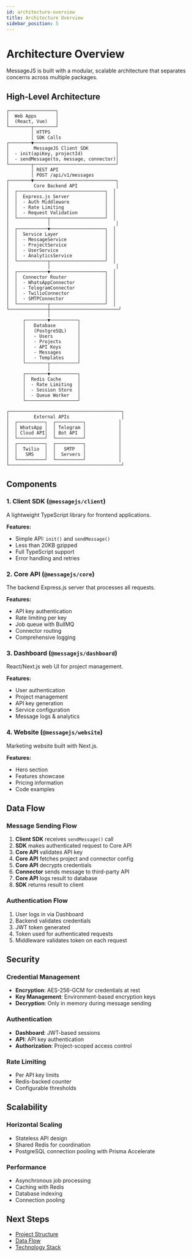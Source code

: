 ```yaml
---
id: architecture-overview
title: Architecture Overview
sidebar_position: 5
---
```


# Architecture Overview

MessageJS is built with a modular, scalable architecture that separates concerns across multiple packages.

## High-Level Architecture

```
┌─────────────────┐
│  Web Apps       │
│  (React, Vue)   │
└────────┬────────┘
         │ HTTPS
         │ SDK Calls
┌────────▼──────────────────────────────┐
│         MessageJS Client SDK          │
│  - init(apiKey, projectId)            │
│  - sendMessage(to, message, connector)│
└────────┬──────────────────────────────┘
         │ REST API
         │ POST /api/v1/messages
┌────────▼──────────────────────────────┐
│         Core Backend API              │
│  ┌────────────────────────────────┐  │
│  │  Express.js Server             │  │
│  │  - Auth Middleware             │  │
│  │  - Rate Limiting               │  │
│  │  - Request Validation          │  │
│  └───────────┬────────────────────┘  │
│              │                        │
│  ┌───────────▼────────────────────┐  │
│  │  Service Layer                 │  │
│  │  - MessageService              │  │
│  │  - ProjectService              │  │
│  │  - UserService                 │  │
│  │  - AnalyticsService            │  │
│  └───────────┬────────────────────┘  │
│              │                        │
│  ┌───────────▼────────────────────┐  │
│  │  Connector Router              │  │
│  │  - WhatsAppConnector           │  │
│  │  - TelegramConnector           │  │
│  │  - TwilioConnector             │  │
│  │  - SMTPConnector               │  │
│  └───────────┬────────────────────┘  │
└──────────────┼─────────────────────────┘
               │
      ┌────────▼──────────┐
      │   Database        │
      │   (PostgreSQL)    │
      │   - Users         │
      │   - Projects      │
      │   - API Keys      │
      │   - Messages      │
      │   - Templates     │
      └────────┬──────────┘
               │
      ┌────────▼──────────┐
      │  Redis Cache      │
      │  - Rate Limiting  │
      │  - Session Store  │
      │  - Queue Worker   │
      └───────────────────┘

┌─────────────────────────────────────────┐
│         External APIs                   │
│  ┌──────────┐  ┌──────────┐            │
│  │ WhatsApp │  │ Telegram │            │
│  │ Cloud API│  │ Bot API  │            │
│  └──────────┘  └──────────┘            │
│  ┌──────────┐  ┌──────────┐            │
│  │  Twilio  │  │   SMTP   │            │
│  │   SMS    │  │  Servers │            │
│  └──────────┘  └──────────┘            │
└─────────────────────────────────────────┘
```

## Components

### 1. Client SDK (`@messagejs/client`)

A lightweight TypeScript library for frontend applications.

**Features:**
- Simple API: `init()` and `sendMessage()`
- Less than 20KB gzipped
- Full TypeScript support
- Error handling and retries

### 2. Core API (`@messagejs/core`)

The backend Express.js server that processes all requests.

**Features:**
- API key authentication
- Rate limiting per key
- Job queue with BullMQ
- Connector routing
- Comprehensive logging

### 3. Dashboard (`@messagejs/dashboard`)

React/Next.js web UI for project management.

**Features:**
- User authentication
- Project management
- API key generation
- Service configuration
- Message logs & analytics

### 4. Website (`@messagejs/website`)

Marketing website built with Next.js.

**Features:**
- Hero section
- Features showcase
- Pricing information
- Code examples

## Data Flow

### Message Sending Flow

1. **Client SDK** receives `sendMessage()` call
2. **SDK** makes authenticated request to Core API
3. **Core API** validates API key
4. **Core API** fetches project and connector config
5. **Core API** decrypts credentials
6. **Connector** sends message to third-party API
7. **Core API** logs result to database
8. **SDK** returns result to client

### Authentication Flow

1. User logs in via Dashboard
2. Backend validates credentials
3. JWT token generated
4. Token used for authenticated requests
5. Middleware validates token on each request

## Security

### Credential Management

- **Encryption**: AES-256-GCM for credentials at rest
- **Key Management**: Environment-based encryption keys
- **Decryption**: Only in memory during message sending

### Authentication

- **Dashboard**: JWT-based sessions
- **API**: API key authentication
- **Authorization**: Project-scoped access control

### Rate Limiting

- Per API key limits
- Redis-backed counter
- Configurable thresholds

## Scalability

### Horizontal Scaling

- Stateless API design
- Shared Redis for coordination
- PostgreSQL connection pooling with Prisma Accelerate

### Performance

- Asynchronous job processing
- Caching with Redis
- Database indexing
- Connection pooling

## Next Steps

- [Project Structure](./project-structure)
- [Data Flow](./data-flow)
- [Technology Stack](./technology-stack)

